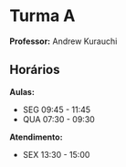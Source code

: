 # Turma A

**Professor:** Andrew Kurauchi

## Horários

**Aulas:**

* SEG 09:45 - 11:45
* QUA 07:30 - 09:30

**Atendimento:**

* SEX 13:30 - 15:00
